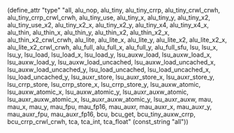 (define_attr "type"
 "all,
  alu_nop,
  alu_tiny,
  alu_tiny_crrp,
  alu_tiny_crwl_crwh,
  alu_tiny_crrp_crwl_crwh,
  alu_tiny_use,
  alu_tiny_x,
  alu_tiny_y,
  alu_tiny_x2,
  alu_tiny_use_x2,
  alu_tiny_x2_x,
  alu_tiny_x2_y,
  alu_tiny_x4,
  alu_tiny_x4_x,
  alu_thin, 
  alu_thin_x, 
  alu_thin_y, 
  alu_thin_x2,
  alu_thin_x2_x,
  alu_thin_x2_crwl_crwh, 
  alu_lite, 
  alu_lite_x, 
  alu_lite_y, 
  alu_lite_x2,
  alu_lite_x2_x,
  alu_lite_x2_crwl_crwh, 
  alu_full,
  alu_full_x,
  alu_full_y,
  alu_full_sfu,
  lsu,
  lsu_x, 
  lsu_y, 
  lsu_load,
  lsu_load_x,
  lsu_load_y,
  lsu_auxw_load,
  lsu_auxw_load_x,
  lsu_auxw_load_y,
  lsu_auxw_load_uncached,
  lsu_auxw_load_uncached_x,
  lsu_auxw_load_uncached_y,
  lsu_load_uncached,
  lsu_load_uncached_x,
  lsu_load_uncached_y,
  lsu_auxr_store,
  lsu_auxr_store_x,
  lsu_auxr_store_y,
  lsu_crrp_store,
  lsu_crrp_store_x,
  lsu_crrp_store_y,
  lsu_auxw_atomic,
  lsu_auxw_atomic_x,
  lsu_auxw_atomic_y,
  lsu_auxr_auxw_atomic,
  lsu_auxr_auxw_atomic_x,
  lsu_auxr_auxw_atomic_y,
  lsu_auxr_auxw, 
  mau,
  mau_x,
  mau_y,
  mau_fpu,
  mau_fp16,
  mau_auxr, 
  mau_auxr_x,
  mau_auxr_y,
  mau_auxr_fpu,
  mau_auxr_fp16,
  bcu,
  bcu_get,
  bcu_tiny_auxw_crrp,
  bcu_crrp_crwl_crwh,
  tca,
  tca_int,
  tca_float"
  (const_string "all"))

